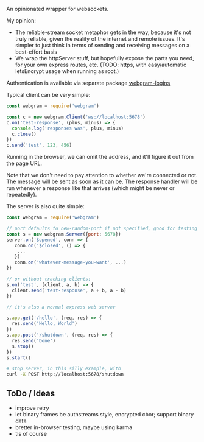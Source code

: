 An opinionated wrapper for websockets.

My opinion:
* The reliable-stream socket metaphor gets in the way, because it's not truly reliable, given the reality of the internet and remote issues. It's simpler to just think in terms of sending and receiving messages on a best-effort basis
* We wrap the httpServer stuff, but hopefully expose the parts you need, for your own express routes, etc.  (TODO: https, with easy/automatic letsEncrypt usage when running as root.)

Authentication is available via separate package [webgram-logins](../webgram-logins)

Typical client can be very simple:

```js
const webgram = require('webgram')

const c = new webgram.Client('ws://localhost:5678')
c.on('test-response', (plus, minus) => {
  console.log('responses was', plus, minus)
  c.close()
})
c.send('test', 123, 456)
```

Running in the browser, we can omit the address, and it'll figure it out
from the page URL.

Note that we don't need to pay attention to whether we're connected or
not.  The message will be sent as soon as it can be.  The response
handler will be run whenever a response like that arrives (which might
be never or repeatedly).

The server is also quite simple:

```js
const webgram = require('webgram')

// port defaults to new-random-port if not specified, good for testing
const s = new webgram.Server({port: 5678})
server.on('$opened', conn => {
   conn.on('$closed', () => {
    ...
   })
   conn.on('whatever-message-you-want', ...)
})

// or without tracking clients:
s.on('test', (client, a, b) => {
  client.send('test-response', a + b, a - b)
})

// it's also a normal express web server

s.app.get('/hello', (req, res) => {
  res.send('Hello, World')
})
s.app.post('/shutdown', (req, res) => {
  res.send('Done')
  s.stop()
})
s.start()
```

```sh
# stop server, in this silly example, with
curl -X POST http://localhost:5678/shutdown
```

## ToDo / Ideas

* improve retry
* let binary frames be authstreams style, encrypted cbor; support binary data
* bretter in-browser testing, maybe using karma
* tls of course


